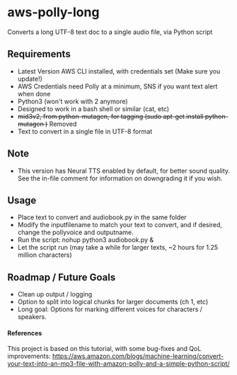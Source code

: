 # aws-polly-long
Converts a long UTF-8 text doc to a single audio file, via Python script

## Requirements
- Latest Version AWS CLI installed, with credentials set (Make sure you update!)
- AWS Credentials need Polly at a minimum, SNS if you want text alert when done
- Python3 (won't work with 2 anymore)
- Designed to work in a bash shell or similar (cat, etc)
- ~~mid3v2, from python-mutagen, for tagging (sudo apt-get install python-mutagen )~~ Removed
- Text to convert in a single file in UTF-8 format

## Note
- This version has Neural TTS enabled by default, for better sound quality. See the in-file comment for information on downgrading it if you wish.

## Usage
- Place text to convert and audiobook.py in the same folder
- Modify the inputfilename to match your text to convert, and if desired, change the pollyvoice and outputname.
- Run the script: nohup python3 audiobook.py &
- Let the script run (may take a while for larger texts, ~2 hours for 1.25 million characters)

## Roadmap / Future Goals
- Clean up output / logging
- Option to split into logical chunks for larger documents (ch 1, etc)
- Long goal: Options for marking different voices for characters / speakers.


#### References
This project is based on this tutorial, with some bug-fixes and QoL improvements: https://aws.amazon.com/blogs/machine-learning/convert-your-text-into-an-mp3-file-with-amazon-polly-and-a-simple-python-script/
